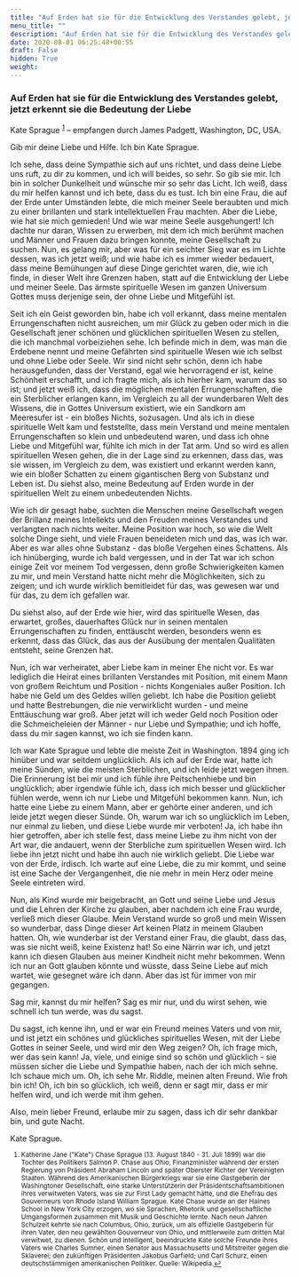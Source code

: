 ```yaml
---
title: "Auf Erden hat sie für die Entwicklung des Verstandes gelebt, jetzt erkennt sie die Bedeutung der Liebe"
menu_title: ""
description: "Auf Erden hat sie für die Entwicklung des Verstandes gelebt, jetzt erkennt sie die Bedeutung der Liebe"
date: 2020-08-01 06:25:48+00:55
draft: False
hidden: True
weight:
---
```

### Auf Erden hat sie für die Entwicklung des Verstandes gelebt, jetzt erkennt sie die Bedeutung der Liebe

Kate Sprague <sup id="a1">[1](#f1)</sup> – empfangen durch James Padgett, Washington, DC, USA.

Gib mir deine Liebe und Hilfe. Ich bin Kate Sprague.

Ich sehe, dass deine Sympathie sich auf uns richtet, und dass deine Liebe uns ruft, zu dir zu kommen, und ich will beides, so sehr. So gib sie mir. Ich bin in solcher Dunkelheit und wünsche mir so sehr das Licht. Ich weiß, dass du mir helfen kannst und ich bete, dass du es tust. Ich bin eine Frau, die auf der Erde unter Umständen lebte, die mich meiner Seele beraubten und mich zu einer brillanten und stark intellektuellen Frau machten. Aber die Liebe, wie hat sie mich gemieden! Und wie war meine Seele ausgehungert! Ich dachte nur daran, Wissen zu erwerben, mit dem ich mich berühmt machen und Männer und Frauen dazu bringen konnte, meine Gesellschaft zu suchen. Nun, es gelang mir, aber was für ein seichter Sieg war es im Lichte dessen, was ich jetzt weiß; und wie habe ich es immer wieder bedauert, dass meine Bemühungen auf diese Dinge gerichtet waren, die, wie ich finde, in dieser Welt ihre Grenzen haben, statt auf die Entwicklung der Liebe und meiner Seele. Das ärmste spirituelle Wesen im ganzen Universum Gottes muss derjenige sein, der ohne Liebe und Mitgefühl ist.

Seit ich ein Geist geworden bin, habe ich voll erkannt, dass meine mentalen Errungenschaften nicht ausreichen, um mir Glück zu geben oder mich in die Gesellschaft jener schönen und glücklichen spirituellen Wesen zu stellen, die ich manchmal vorbeiziehen sehe. Ich befinde mich in dem, was man die Erdebene nennt und meine Gefährten sind spirituelle Wesen wie ich selbst und ohne Liebe oder Seele. Wir sind nicht sehr schön, denn ich habe herausgefunden, dass der Verstand, egal wie hervorragend er ist, keine Schönheit erschafft, und ich fragte mich, als ich hierher kam, warum das so ist; und jetzt weiß ich, dass die möglichen mentalen Errungenschaften, die ein Sterblicher erlangen kann, im Vergleich zu all der wunderbaren Welt des Wissens, die in Gottes Universum existiert, wie ein Sandkorn am Meeresufer ist - ein bloßes Nichts, sozusagen. Und als ich in diese spirituelle Welt kam und feststellte, dass mein Verstand und meine mentalen Errungenschaften so klein und unbedeutend waren, und dass ich ohne Liebe und Mitgefühl war, fühlte ich mich in der Tat arm. Und so wird es allen spirituellen Wesen gehen, die in der Lage sind zu erkennen, dass das, was sie wissen, im Vergleich zu dem, was existiert und erkannt werden kann, wie ein bloßer Schatten zu einem gigantischen Berg von Substanz und Leben ist. Du siehst also, meine Bedeutung auf Erden wurde in der spirituellen Welt zu einem unbedeutenden Nichts.

Wie ich dir gesagt habe, suchten die Menschen meine Gesellschaft wegen der Brillanz meines Intellekts und den Freuden meines Verstandes und verlangten nach nichts weiter. Meine Position war hoch, so wie die Welt solche Dinge sieht, und viele Frauen beneideten mich und das, was ich war. Aber es war alles ohne Substanz - das bloße Vergehen eines Schattens. Als ich hinüberging, wurde ich bald vergessen, und in der Tat war ich schon einige Zeit vor meinem Tod vergessen, denn große Schwierigkeiten kamen zu mir, und mein Verstand hatte nicht mehr die Möglichkeiten, sich zu zeigen; und ich wurde wirklich bemitleidet für das, was gewesen war und für das, zu dem ich gefallen war.

Du siehst also, auf der Erde wie hier, wird das spirituelle Wesen, das erwartet, großes, dauerhaftes Glück nur in seinen mentalen Errungenschaften zu finden, enttäuscht werden, besonders wenn es erkennt, dass das Glück, das aus der Ausübung der mentalen Qualitäten entsteht, seine Grenzen hat.

Nun, ich war verheiratet, aber Liebe kam in meiner Ehe nicht vor. Es war lediglich die Heirat eines brillanten Verstandes mit Position, mit einem Mann von großem Reichtum und Position - nichts Kongeniales außer Position. Ich habe nie Geld um des Geldes willen geliebt. Ich habe die Position geliebt und hatte Bestrebungen, die nie verwirklicht wurden - und meine Enttäuschung war groß. Aber jetzt will ich weder Geld noch Position oder die Schmeicheleien der Männer - nur Liebe und Sympathie; und ich hoffe, dass du mir sagen kannst, wo ich sie finden kann.

Ich war Kate Sprague und lebte die meiste Zeit in Washington. 1894 ging ich hinüber und war seitdem unglücklich. Als ich auf der Erde war, hatte ich meine Sünden, wie die meisten Sterblichen, und ich leide jetzt wegen ihnen. Die Erinnerung ist bei mir und ich fühle ihre Peitschenhiebe und bin unglücklich; aber irgendwie fühle ich, dass ich mich besser und glücklicher fühlen werde, wenn ich nur Liebe und Mitgefühl bekommen kann. Nun, ich hatte eine Liebe zu einem Mann, aber er gehörte einer anderen, und ich leide jetzt wegen dieser Sünde. Oh, warum war ich so unglücklich im Leben, nur einmal zu lieben, und diese Liebe wurde mir verboten! Ja, ich habe ihn hier getroffen, aber ich stelle fest, dass meine Liebe zu ihm nicht von der Art war, die andauert, wenn der Sterbliche zum spirituellen Wesen wird. Ich liebe ihn jetzt nicht und habe ihn auch nie wirklich geliebt. Die Liebe war von der Erde, irdisch. Ich warte auf eine Liebe, die zu mir kommt, und seine ist eine Sache der Vergangenheit, die nie mehr in mein Herz oder meine Seele eintreten wird.

Nun, als Kind wurde mir beigebracht, an Gott und seine Liebe und Jesus und die Lehren der Kirche zu glauben, aber nachdem ich eine Frau wurde, verließ mich dieser Glaube. Mein Verstand wurde so groß und mein Wissen so wunderbar, dass Dinge dieser Art keinen Platz in meinem Glauben hatten. Oh, wie wunderbar ist der Verstand einer Frau, die glaubt, dass das, was sie nicht weiß, keine Existenz hat! So eine Närrin war ich, und jetzt kann ich diesen Glauben aus meiner Kindheit nicht mehr bekommen. Wenn ich nur an Gott glauben könnte und wüsste, dass Seine Liebe auf mich wartet, wie gesegnet wäre ich dann. Aber das ist für immer von mir gegangen.

Sag mir, kannst du mir helfen? Sag es mir nur, und du wirst sehen, wie schnell ich tun werde, was du sagst.

Du sagst, ich kenne ihn, und er war ein Freund meines Vaters und von mir, und ist jetzt ein schönes und glückliches spirituelles Wesen, mit der Liebe Gottes in seiner Seele, und wird mir den Weg zeigen? Oh, ich frage mich, wer das sein kann! Ja, viele, und einige sind so schön und glücklich - sie müssen sicher die Liebe und Sympathie haben, nach der ich mich sehne. Ich schaue mich um. Oh, ich sehe Mr. Riddle, meinen alten Freund. Wie froh bin ich! Oh, ich bin so glücklich, ich weiß, denn er sagt mir, dass er mir helfen wird, und ich werde mit ihm gehen.

Also, mein lieber Freund, erlaube mir zu sagen, dass ich dir sehr dankbar bin, und gute Nacht.

Kate Sprague.
<small>

1. <large id="f1"> Katherine Jane ("Kate") Chase Sprague (13. August 1840 - 31. Juli 1899) war die Tochter des Politikers Salmon P. Chase aus Ohio, Finanzminister während der ersten Regierung von Präsident Abraham Lincoln und später Oberster Richter der Vereinigten Staaten. Während des Amerikanischen Bürgerkriegs war sie eine Gastgeberin der Washingtoner Gesellschaft, eine starke Unterstützerin der Präsidentschaftsambitionen ihres verwitweten Vaters, was sie zur First Lady gemacht hätte, und die Ehefrau des Gouverneurs von Rhode Island William Sprague. Kate Chase wurde an der Haines School in New York City erzogen, wo sie Sprachen, Rhetorik und gesellschaftliche Umgangsformen zusammen mit Musik und Geschichte lernte. Nach neun Jahren Schulzeit kehrte sie nach Columbus, Ohio, zurück, um als offizielle Gastgeberin für ihren Vater, den neu gewählten Gouverneur von Ohio, und mittlerweile zum dritten Mal verwitwet, zu dienen. Schön und intelligent, beeindruckte Kate solche Freunde ihres Vaters wie Charles Sumner, einen Senator aus Massachusetts und Mitstreiter gegen die Sklaverei; den zukünftigen Präsidenten Jakobus Garfield; und Carl Schurz, einen deutschstämmigen amerikanischen Politiker. Quelle: Wikipedia.[↩](#a1) 
